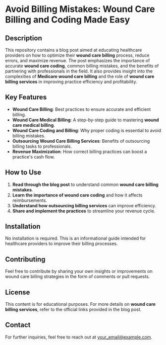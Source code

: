 # Avoid Billing Mistakes: Wound Care Billing and Coding Made Easy

## Description
This repository contains a blog post aimed at educating healthcare providers on how to optimize their **wound care billing** process, reduce errors, and maximize revenue. The post emphasizes the importance of accurate **wound care coding**, common billing mistakes, and the benefits of partnering with professionals in the field. It also provides insight into the complexities of **Medicare wound care billing** and the role of **wound care billing services** in improving practice efficiency and profitability.

## Key Features
- **Wound Care Billing**: Best practices to ensure accurate and efficient billing.
- **Wound Care Medical Billing**: A step-by-step guide to mastering **wound care medical billing**.
- **Wound Care Coding and Billing**: Why proper coding is essential to avoid billing mistakes.
- **Outsourcing Wound Care Billing Services**: Benefits of outsourcing billing tasks to professionals.
- **Revenue Maximization**: How correct billing practices can boost a practice's cash flow.

## How to Use
1. **Read through the blog post** to understand common **wound care billing mistakes**.
2. **Learn the importance of wound care coding** and how it affects reimbursements.
3. **Understand how outsourcing billing services** can improve efficiency.
4. **Share and implement the practices** to streamline your revenue cycle.

## Installation
No installation is required. This is an informational guide intended for healthcare providers to improve their billing processes.

## Contributing
Feel free to contribute by sharing your own insights or improvements on wound care billing strategies in the form of comments or pull requests.

## License
This content is for educational purposes. For more details on **wound care billing services**, refer to the official links provided in the blog post.

## Contact
For further inquiries, feel free to reach out at [your_email@example.com](mailto:your_email@example.com).

